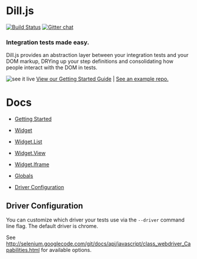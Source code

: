 # Dill.js
[![Build Status](http://img.shields.io/travis/mojotech/dill.js.svg?style=flat
)](https://travis-ci.org/mojotech/dill.js)
[![Gitter chat](http://img.shields.io/badge/gitter-chat-blue.svg?style=flat
)](https://gitter.im/mojotech/dill.js)

### Integration tests made easy.

Dill.js provides an abstraction layer between your integration tests and your DOM markup, DRYing up your step definitions and consolidating how people interact with the DOM in tests.

![see it live](http://i.imgur.com/kTjwloS.gif)
[View our Getting Started Guide](docs/getting_started.md) |
[See an example repo.](https://github.com/samccone/dill.js-getting-started)

# Docs
* [Getting Started](docs/getting_started.md)

* [Widget](docs/widget.md)
* [Widget.List](docs/list.md)
* [Widget.View](docs/view.md)
* [Widget.Iframe](docs/iframe.md)

* [Globals](docs/globals.md)
* [Driver Configuration](#driver-configuration)


## Driver Configuration
You can customize which driver your tests use via the `--driver` command line flag. The default driver is chrome.

See http://selenium.googlecode.com/git/docs/api/javascript/class_webdriver_Capabilities.html for available options.
